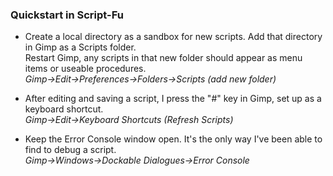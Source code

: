 ### Quickstart in Script-Fu

* Create a local directory as a sandbox for new scripts. Add that directory in Gimp as a Scripts folder.
  \
  Restart Gimp, any scripts in that new folder should appear as menu items or useable procedures.\
*Gimp->Edit->Preferences->Folders->Scripts (add new folder)*

* After editing and saving a script, I press the "#" key in Gimp,
set up as a keyboard shortcut.
\
*Gimp->Edit->Keyboard Shortcuts (Refresh Scripts)*

* Keep the Error Console window open. It's the only way I've been able to find to debug a script.\
*Gimp->Windows->Dockable Dialogues->Error Console* 
  
  
  





